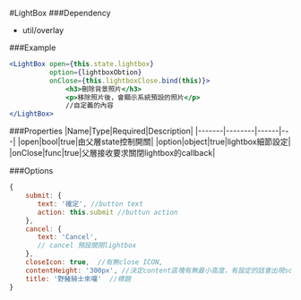 #LightBox
###Dependency

 - util/overlay

###Example
```jsx
<LightBox open={this.state.lightbox}
		  option={lightboxObtion}
		  onClose={this.lightboxClose.bind(this)}> 
			  <h3>刪除背景照片</h3>
			  <p>移除照片後，會顯示系統預設的照片</p>
			  //自定義的內容
</LightBox>
```
###Properties
|Name|Type|Required|Description|
|-------|--------|------|---|
|open|bool|true|由父層state控制開關|
|option|object|true|lightbox細節設定|
|onClose|func|true|父層接收要求關閉lightbox的callback|

###Options

```javascript
{
    submit: {
       text: '確定', //button text
       action: this.submit //buttun action
    },
    cancel: {
       text: 'Cancel', 
       // cancel 預設關閉lightbox
    },
    closeIcon: true,  //有無close ICON,
    contentHeight: '300px', //決定content區塊有無最小高度，有設定的話會出現scroll bar
    title: '野豬騎士來囉'	 //標題
}
```

